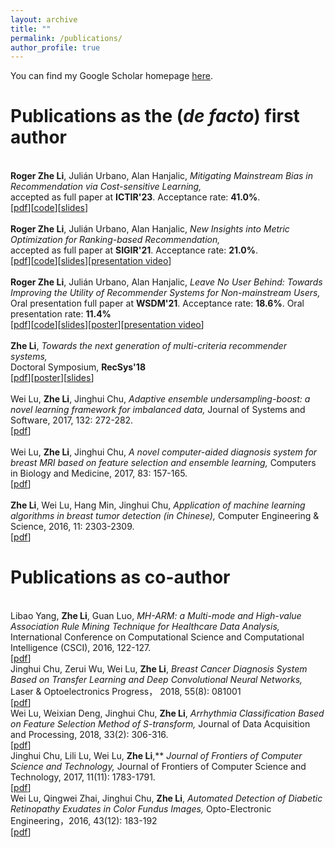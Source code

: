 ```yaml
---
layout: archive
title: ""
permalink: /publications/
author_profile: true
---
```


You can find my Google Scholar homepage [<u>here</u>](https://scholar.google.com/citations?user=_GDQBHcAAAAJ&hl=en).

Publications as the (*de facto*) first author
======
<br/>**Roger Zhe Li**, Julián Urbano, Alan Hanjalic, *Mitigating Mainstream Bias in Recommendation via Cost-sensitive Learning,* <br>
accepted as full paper at **ICTIR'23**. Acceptance rate: **41.0%**. <br>
\[[<u>pdf</u>](https://dl.acm.org/doi/10.1145/3578337.3605134)\]\[[<u>code</u>](https://github.com/roger-zhe-li/ictir23-cost-sensitive)\]\[[<u>slides</u>](https://roger-zhe-li.github.io/files/ictir23_slides.pdf)\]
<br/>
<br/>**Roger Zhe Li**, Julián Urbano, Alan Hanjalic, *New Insights into Metric Optimization for Ranking-based Recommendation,* <br>
accepted as full paper at **SIGIR'21**. Acceptance rate: **21.0%**. <br>
\[[<u>pdf</u>](https://arxiv.org/pdf/2106.02545.pdf)\]\[[<u>code</u>](https://github.com/roger-zhe-li/sigir21-newinsights)\]\[[<u>slides</u>](https://roger-zhe-li.github.io/files/sigir21_slides.pdf)\]\[[<u>presentation video</u>](https://files.atypon.com/acm/087f9ff147f8d3cf720c07fc1244d7c8)\]
<br/>
<br/>**Roger Zhe Li**, Julián Urbano, Alan Hanjalic, *Leave No User Behind: Towards Improving the Utility of Recommender Systems for Non-mainstream Users,* <br>
Oral presentation full paper at **WSDM'21**. Acceptance rate: **18.6%**. Oral presentation rate: **11.4%**<br>
\[[<u>pdf</u>](https://dl.acm.org/doi/pdf/10.1145/3437963.3441769)\]\[[<u>code</u>](https://github.com/roger-zhe-li/wsdm21-mainstream)\]\[[<u>slides</u>](https://roger-zhe-li.github.io/files/wsdm_slides.pdf)\]\[[<u>poster</u>](https://roger-zhe-li.github.io/files/wsdm_poster.pdf)\][[<u>presentation video</u>](https://files.atypon.com/acm/6246b8d00024e523e32efaadd5a52018)]
<br/>
<br/>**Zhe Li**, *Towards the next generation of multi-criteria recommender systems,* <br> 
Doctoral Symposium, **RecSys'18**<br>
\[[<u>pdf</u>](https://roger-zhe-li.github.io/files/recsys18.pdf)\]\[[<u>poster</u>](https://roger-zhe-li.github.io/files/poster_recsys18.pdf)\]\[[<u>slides</u>](https://roger-zhe-li.github.io/files/DS.pdf)\]
<br/>
<br/>Wei Lu, **Zhe Li**, Jinghui Chu, *Adaptive ensemble undersampling-boost: a novel learning framework for imbalanced data,* 
Journal of Systems and Software, 2017, 132: 272-282. <br>
\[[<u>pdf</u>](https://roger-zhe-li.github.io/files/JSS.pdf)\]
<br/>
<br/>Wei Lu, **Zhe Li**, Jinghui Chu, *A novel computer-aided diagnosis system for breast MRI based on feature selection and ensemble learning,* 
Computers in Biology and Medicine, 2017, 83: 157-165.<br>
\[[<u>pdf</u>](https://roger-zhe-li.github.io/files/CBM.pdf)\]
<br/>
<br/>**Zhe Li**, Wei Lu, Hang Min, Jinghui Chu, *Application of machine learning algorithms in breast tumor detection (in Chinese),* Computer Engineering & Science, 2016, 11: 2303-2309.  <br>
\[[<u>pdf</u>](https://roger-zhe-li.github.io/files/CES.pdf)\]


Publications as co-author
======
<br/>Libao Yang, **Zhe Li**, Guan Luo, *MH-ARM: a Multi-mode and High-value Association Rule Mining Technique
for Healthcare Data Analysis,* International Conference on Computational Science and Computational Intelligence (CSCI), 2016, 122-127.<br>
\[[<u>pdf</u>](https://roger-zhe-li.github.io/files/MH-ARM.pdf)\]
<br/>Jinghui Chu, Zerui Wu, Wei Lu, **Zhe Li**, *Breast Cancer Diagnosis System Based on Transfer Learning and Deep Convolutional Neural Networks,* Laser & Optoelectronics Progress， 2018, 55(8): 081001 <br>
\[[<u>pdf</u>](https://roger-zhe-li.github.io/files/LOP.pdf)\]
<br/>Wei Lu, Weixian Deng, Jinghui Chu, **Zhe Li**, *Arrhythmia Classification Based on Feature Selection Method of S-transform,* Journal of Data Acquisition and Processing, 2018, 33(2): 306-316. <br>
\[[<u>pdf</u>](https://roger-zhe-li.github.io/files/JDAP.pdf)\]
<br/>Jinghui Chu, Lili Lu, Wei Lu, **Zhe Li**,** *Journal of Frontiers of Computer Science and Technology,* Journal of Frontiers of Computer Science and Technology, 2017, 11(11): 1783-1791.<br>
\[[<u>pdf</u>](https://roger-zhe-li.github.io/files/fcst.pdf)\]
<br/>Wei Lu, Qingwei Zhai, Jinghui Chu, **Zhe Li**, *Automated Detection of Diabetic Retinopathy Exudates in Color Fundus Images,* Opto-Electronic Engineering，2016, 43(12): 183-192 <br>
\[[<u>pdf</u>](https://roger-zhe-li.github.io/files/OEE.pdf)\]

